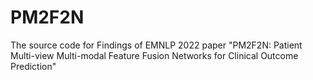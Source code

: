 # PM2F2N
The source code for Findings of EMNLP 2022 paper "PM2F2N: Patient Multi-view Multi-modal Feature Fusion Networks for Clinical Outcome Prediction"
